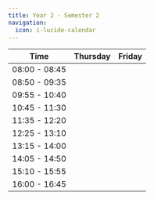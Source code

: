 ```yaml
---
title: Year 2 - Semester 2
navigation:
  icon: i-lucide-calendar
---
```


| Time          | Thursday | Friday   |
| ------------- | -------- | -------- |
| 08:00 - 08:45 |          |          |
| 08:50 - 09:35 |          |          |
| 09:55 - 10:40 |          |          |
| 10:45 - 11:30 |          |          |
| 11:35 - 12:20 |          |          |
| 12:25 - 13:10 |          |          |
| 13:15 - 14:00 |          |          |
| 14:05 - 14:50 |          |          |
| 15:10 - 15:55 |          |          |
| 16:00 - 16:45 |          |          |